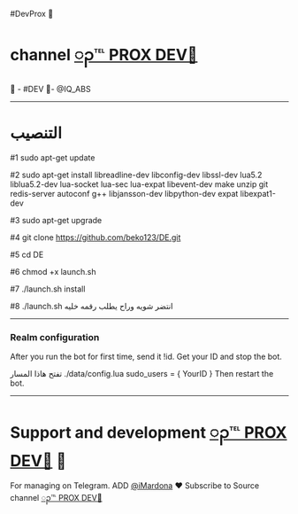 #DevProx 🔱
# channel [ၣ℡ PROX DEV🔵](https://telegram.me/DEV_PROX)
👮 - #DEV 🏻-  @IQ_ABS
* * *


# التنصيب
#1
sudo apt-get update

#2
sudo apt-get install libreadline-dev libconfig-dev libssl-dev lua5.2 liblua5.2-dev lua-socket lua-sec lua-expat libevent-dev make unzip git redis-server autoconf g++ libjansson-dev libpython-dev expat libexpat1-dev

#3
sudo apt-get upgrade

#4
git clone https://github.com/beko123/DE.git

#5
cd DE

#6
chmod +x launch.sh

#7
./launch.sh install

#8
./launch.sh انتضر شويه وراح يطلب رقمه خليه
* * *

### Realm configuration

After you run the bot for first time, send it !id. Get your ID and stop the bot.

تفتح هاذا المسار ./data/config.lua 
  sudo_users = {
    YourID
  }
Then restart the bot.
* * *

# Support and development [ၣ℡ PROX DEV🔵](https://telegram.me/DEV_PROX) 🐾

For managing on Telegram.
ADD [@iMardona](https://telegram.me/iMardona) ❤️
Subscribe to Source channel [ၣ℡ PROX DEV🔵](https://telegram.me/DEV_PROX) 
